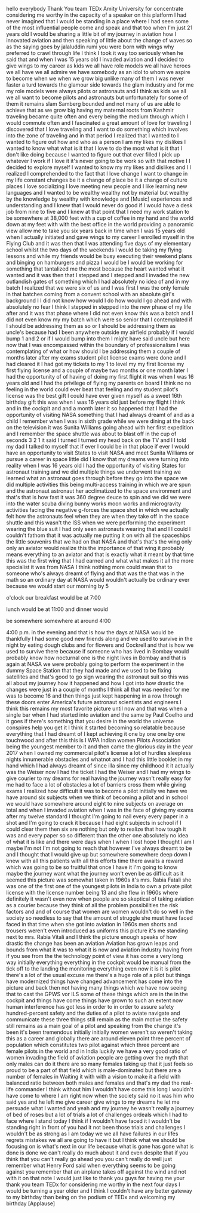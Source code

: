 
hello everybody Thank You team TEDx
Amity University for concentrate
considering me worthy in the capacity of
a speaker on this platform I had never
imagined that I would be standing in a
place where I had seen some of the most
influential people come and speak and
that too when I&#39;m just 21 years old I
would be sharing a little bit of my
journey in aviation how I innovated
aviation and then speaking of little
about the change of waves so as the
saying goes by jalaluddin rumi you were
born with wings why preferred to crawl
through life I think I took it way too
seriously when he said that and when I
was 15 years old I invaded aviation and
I decided to give wings to my career as
kids we all have role models we all have
heroes we all have we all admire we have
somebody as an idol to whom we aspire to
become when we when we grow big unlike
many of them
I was never faster a turd towards the
glamour side towards the glam industry
and for me my role models were always
pilots or astronauts and I think as kids
we all we all want to become pilots and
astronauts but unfortunately for some of
them it remains slam Samberg bounded and
not many of us are able to achieve that
as we grow big having my maternal roots
from Kashmir traveling became quite
often and every being the medium through
which I would commute often and I
fascinated a great amount of love for
traveling I discovered that I love
traveling and I want to do something
which involves into the zone of
traveling and in that period I realized
that I wanted to I wanted to figure out
how and who as a person I am my likes my
dislikes I wanted to know what what is
it that I love to do the most what is it
that I don&#39;t like doing because I wanted
to figure out that
ever filled I pick up whatever I work if
I love it it&#39;s never going to be work
so with that motive I I decided to
explore myself I wanted to know my my
likes and dislikes and I I realized I
comprehended to the fact that I love
change I want to change in my life
constant changes be it a change of place
be it a change of culture places I love
socializing I love meeting new people
and I like learning new languages
and I wanted to be wealthy wealthy not
by material but wealthy by the knowledge
by wealthy with knowledge and
[Music]
experiences and understanding and I knew
that I would never do good if I would
have a desk job from nine to five and I
knew at that point that I need my work
station to be somewhere at 38,000 feet
with a cup of coffee in my hand and the
world down at my feet with with the best
office in the world providing a
panoramic view allow me to take you six
years back in time when I was 15 years
old when I actually initiated and gave
wings to my career I enrolled myself in
the Flying Club and it was then that I
was attending five days of my elementary
school whilst the two days of the
weekends I would be taking my flying
lessons and while my friends would be
busy executing their weekend plans and
binging on hamburgers and pizza I would
be I would be working for something that
tantalized me the most because the heart
wanted what it wanted and it was then
that I stepped and I stepped and I
invaded the new outlandish gates of
something which I had absolutely no idea
of and in my batch I realized that we
were six of us and I was
first I was the only female in that
batches coming from a convent school
with an absolute girl&#39;s background I I
did not know how would I do how would I
go ahead and with absolutely no fear I
think I stepped in stepped into the new
phase of my life after and it was that
phase where I did not even know this was
a batch and I did not even know my my
batch which were so senior that I
contemplated if I should be addressing
them as so or I should be addressing
them as uncle&#39;s because had I been
anywhere outside my airfield probably if
I would bump 1 and 2 or if I would bump
into them I might have said uncle but
here now that I was encompassed within
the boundary of professionalism I was
contemplating of what or how should I be
addressing them a couple of months later
after my exams student pilot license
exams were done and I had cleared it I
had got my tickets to my 1 to level my
my first license my first flying license
and a couple of maybe two months or one
month later I had the opportunity of of
having of doing my first flight it was
when I was 16 years old and I had the
privilege of flying my parents on board
I think no no feeling in the world could
ever beat that feeling and my student
pilot&#39;s license was the best gift I
could have ever given myself as a sweet
16th birthday gift this was when I was
16 years old just before my flight I
think and in the cockpit and and a month
later it so happened that I had the
opportunity of visiting NASA something
that I had always dreamt of and as a
child I remember when I was in sixth
grade
while we were dining at the back on the
television it was Sunita Williams going
ahead with her first expedition and I
remember the space shuttle was about to
blast off in the cup
of seconds 3 2 1 it said I turned I
turned my head back on the TV and I I
told my dad I talked to myself that if
ever I could be in that place if ever I
would have an opportunity to visit
States to visit NASA and meet Sunita
Williams or pursue a career in space
little did I know that my dreams were
turning into reality when I was 16 years
old I had the opportunity of visiting
States for astronaut training and we did
multiple things we underwent training we
learned what an astronaut goes through
before they go into the space we did
multiple activities this being
multi-access training in which we are
spun and the astronaut astronaut her
acclimatized to the space environment
and that&#39;s that is how fast it was 360
degree deuce to spin and we did we were
into the water scuba diving bunny works
moon works and microgravity activities
facing the negative g-forces the space
shot in which we actually felt how the
astronauts feel when they are when they
take off in the space shuttle and this
wasn&#39;t the ISS when we were performing
the experiment wearing the blue suit I
had only seen astronauts wearing that
and I I could I couldn&#39;t fathom that it
was actually me putting it on with all
the spaceships the little souvenirs that
we had on that NASA and that&#39;s that&#39;s
the wing only only an aviator would
realize this the importance of that wing
it probably means everything to an
aviator and that is exactly what it
meant by that time this was the first
wing that I had earned and what what
makes it all the more specialist it was
from NASA I think nothing more could
mean that to someone who&#39;s always dreamt
of flying and that was the that was in
the math so an ordinary day at NASA
would wouldn&#39;t actually be ordinary ever
because we would start our morning by 5

o&#39;clock our breakfast would be at 7:00

lunch would be at 11:00 and dinner would

be somewhere somewhere at around 4:00

4:00 p.m. in the evening and that is how
the days at NASA would be thankfully I
had some good new friends along and we
used to survive in the night by eating
dough clubs and for flowers and Cockrell
and that is how we used to survive there
because if someone who has lived in
Bombay would probably know how nocturnal
one is the night lives in Bombay and
that is again at NASA we were probably
going to perform the experiment in the
dummy Space Station that they had made
and we used to be fixing satellites and
that&#39;s good to go sign wearing the
astronaut suit so this was all about my
journey how it happened and how I got
into how drastic the changes were just
in a couple of months I think all that
was needed for me was to become 16 and
then things just kept happening in a row
through these doors enter America&#39;s
future astronaut scientists and
engineers
I think this remains my most favorite
picture until now and that was when a
single bar when I had started into
aviation and the same by Paul Coelho and
it goes if there&#39;s something that you
desire in the world the universe
conspires help you get it I think it
started becoming so relatable because
everything that I had dreamt of I kept
achieving it one by one one by one
touchwood and after this this is I WPA
Indian women Pilots Association being
the youngest member to it and then came
the glorious day in the year 2017 when I
owned my commercial pilot&#39;s license a
lot of hurdles sleepless nights
innumerable obstacles and whatnot and I
had this little booklet in my hand which
I had always dreamt of since illa since
my childhood it it actually was the
Weiser now I had the ticket
I had the Weiser and I had my wings to
give courier to my dreams for real
having the journey wasn&#39;t really easy
for me had to face a lot of obstacles a
lot of barriers cross them while giving
exams I realized how difficult it was to
become a pilot initially we have we have
around six subjects when we think of
becoming a pilot and in school we would
have somewhere around eight to nine
subjects on average on total and when I
invaded aviation when I was in the face
of giving my exams after my twelve
standard I thought I&#39;m going to nail
every every paper in a shot and I&#39;m
going to crack it because I had eight
subjects in school if I could clear them
then six are nothing but only to realize
that how tough it was and every paper so
so different than the other one
absolutely no idea of what it is like
and there were days when I when I lost
hope I thought I am I maybe I&#39;m not I&#39;m
not going to reach that however I&#39;ve
always dreamt to be and I thought that I
would give up but somewhere somewhere
deep down I knew with all this patients
with all this efforts time there awaits
a reward which was going to be so
fruitful that once I have it I&#39;m going
to know maybe the journey want what the
journey won&#39;t even be as difficult as it
seemed this picture was somewhat taken
in 1960s it&#39;s
mrs. Rabia Fatali she was one of the
first one of the youngest pilots in
India to own a private pilot license
with the license number being 13 and she
flew in 1960s where definitely it wasn&#39;t
even now when people are so skeptical of
taking aviation as a courier because
they think of all the problem
possibilities the risk factors and and
of course that women are women wouldn&#39;t
do so well in the society so needless to
say that the amount of struggle she must
have faced faced in that time when she
got into aviation in 1960s men shorts
and trousers weren&#39;t even introduced as
uniforms this picture it&#39;s me standing
next to mrs. Rabia Vitali and I think
the picture enough speaks of how drastic
the change has been an aviation Aviation
has grown leaps and bounds from what it
was to what it is now and aviation
industry having from if you see from the
the technology point of view it has come
a very long way initially everything
everything in the cockpit would be
manual from the tick off to the landing
the monitoring everything even now it is
it is pilot there&#39;s a lot of the usual
excuse me there&#39;s a huge role of a pilot
but things have modernized things have
changed advancement has come into the
picture
and back then not having many things
which we have now seeing that to cast
the GPWS vor ILS some of these things
which are in the in the cockpit and
things have come things have grown to
such an extent
now human interference has got less in
order to in order to assure safety
hundred-percent safety and the duties of
a pilot to aviate navigate and
communicate these three things still
remain as the main motive the safety
still remains as a main goal of a pilot
and speaking from the change it&#39;s been
it&#39;s been tremendous initially initially
women weren&#39;t so weren&#39;t taking this as
a career and globally there are around
eleven point three percent of population
which constitutes two pilot against
which three percent are female pilots in
the world and in India luckily we have a
very good ratio of women invading the
field of aviation people are getting
over the myth that only males can do it
there are so many females taking up that
it just feels so proud to be a part of
that field which is male-dominated but
there are a number of females in Waiting
it with with a vision to make it a field
with balanced ratio between both males
and females and that&#39;s my dad the
real-life commander I think without him
I wouldn&#39;t have come this long I
wouldn&#39;t have come to where I am right
now
when the society said no it was him who
said yes and he left me give career give
wings to my dreams he let me persuade
what I wanted and yeah and my journey he
wasn&#39;t really a journey of bed of roses
but a lot of trials a lot of challenges
ordeals which I had to face where I
stand today I think if I wouldn&#39;t have
faced it I wouldn&#39;t be standing right
in front of you had it not been those
trials and challenges I wouldn&#39;t be as
strong as I am
today we we all have failures in our
lifes regrets mistakes we all are going
to have it but I think what we should be
focusing on is what&#39;s next in our life
because what is gone has gone what is
done is done we can&#39;t really do much
about it and even despite that if you
think that you can&#39;t really go ahead you
you can&#39;t really do well just remember
what Henry Ford said when everything
seems to be going against you remember
that an airplane takes off against the
wind and not with it on that note I
would just like to thank you guys for
having me your thank you team TEDx for
considering me worthy in the next four
days I would be turning a year older and
I think I couldn&#39;t have any better
gateway to my birthday than being on the
podium of TEDx and welcoming my birthday
[Applause]

